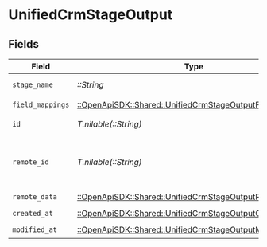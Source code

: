 # UnifiedCrmStageOutput


## Fields

| Field                                                                                                                 | Type                                                                                                                  | Required                                                                                                              | Description                                                                                                           |
| --------------------------------------------------------------------------------------------------------------------- | --------------------------------------------------------------------------------------------------------------------- | --------------------------------------------------------------------------------------------------------------------- | --------------------------------------------------------------------------------------------------------------------- |
| `stage_name`                                                                                                          | *::String*                                                                                                            | :heavy_check_mark:                                                                                                    | The name of the stage                                                                                                 |
| `field_mappings`                                                                                                      | [::OpenApiSDK::Shared::UnifiedCrmStageOutputFieldMappings](../../models/shared/unifiedcrmstageoutputfieldmappings.md) | :heavy_check_mark:                                                                                                    | N/A                                                                                                                   |
| `id`                                                                                                                  | *T.nilable(::String)*                                                                                                 | :heavy_minus_sign:                                                                                                    | The UUID of the stage                                                                                                 |
| `remote_id`                                                                                                           | *T.nilable(::String)*                                                                                                 | :heavy_minus_sign:                                                                                                    | The id of the stage in the context of the Crm 3rd Party                                                               |
| `remote_data`                                                                                                         | [::OpenApiSDK::Shared::UnifiedCrmStageOutputRemoteData](../../models/shared/unifiedcrmstageoutputremotedata.md)       | :heavy_check_mark:                                                                                                    | N/A                                                                                                                   |
| `created_at`                                                                                                          | [::OpenApiSDK::Shared::UnifiedCrmStageOutputCreatedAt](../../models/shared/unifiedcrmstageoutputcreatedat.md)         | :heavy_check_mark:                                                                                                    | N/A                                                                                                                   |
| `modified_at`                                                                                                         | [::OpenApiSDK::Shared::UnifiedCrmStageOutputModifiedAt](../../models/shared/unifiedcrmstageoutputmodifiedat.md)       | :heavy_check_mark:                                                                                                    | N/A                                                                                                                   |